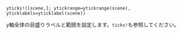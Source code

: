 ```
yticks!([scene,]; ytickrange=ytickrange(scene), yticklabels=yticklabel(scene))
```

y軸全体の目盛りラベルと範囲を設定します。`ticks!`も参照してください。
